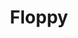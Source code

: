 ---
title: Floppy
date: 
draft: false

# descripcion
description : Flor

materials: Plata 925

color: Azul, Violeta, Fucsia, Coral, Amarillo

dimensions: 0,5cm

code: 01-15-0165

type: "Aros"

categories: []

price: $580,00

# Images
# first image will be shown in the product page
images:
  # - image: "images/path_to_image"
  # La ubicacion de las imagenes es imagenes/Aros/Aros.Infantil/01-15-0165-floppy
  - image: "./images/aros/infantil/01-15-0165-flor_a.JPG"
  - image: "./images/aros/infantil/01-15-0165-flor_b.JPG"
  - image: "./images/aros/infantil/01-15-0165-flor_c.JPG"
  - image: "./images/aros/infantil/01-15-0165-flor_d.JPG"
  - image: "./images/aros/infantil/01-15-0165-flor_e.JPG"
---